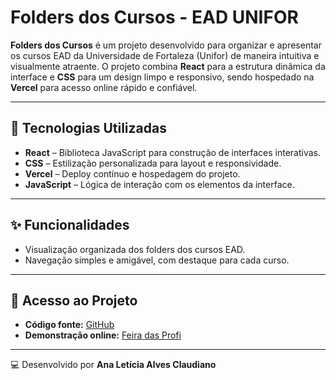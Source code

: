 # Folders dos Cursos - EAD UNIFOR

**Folders dos Cursos** é um projeto desenvolvido para organizar e apresentar os cursos EAD da Universidade de Fortaleza (Unifor) de maneira intuitiva e visualmente atraente. O projeto combina **React** para a estrutura dinâmica da interface e **CSS** para um design limpo e responsivo, sendo hospedado na **Vercel** para acesso online rápido e confiável.

---

## 🚀 Tecnologias Utilizadas
- **React** – Biblioteca JavaScript para construção de interfaces interativas.
- **CSS** – Estilização personalizada para layout e responsividade.
- **Vercel** – Deploy contínuo e hospedagem do projeto.
- **JavaScript** – Lógica de interação com os elementos da interface.

---

## ✨ Funcionalidades
- Visualização organizada dos folders dos cursos EAD.
- Navegação simples e amigável, com destaque para cada curso.

---

## 🔗 Acesso ao Projeto
- **Código fonte:** [GitHub](https://github.com/Aanastc/FeiraDasProfi.git)  
- **Demonstração online:** [Feira das Profi](https://feira-das-profi.vercel.app/)

---

💻 Desenvolvido por **Ana Letícia Alves Claudiano**
